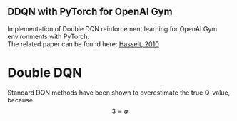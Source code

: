 ## DDQN with PyTorch for OpenAI Gym
Implementation of Double DQN reinforcement learning for OpenAI Gym environments with PyTorch.  
The related paper can be found here: [Hasselt, 2010](https://papers.nips.cc/paper/3964-double-q-learning)

# Double DQN
Standard DQN methods have been shown to overestimate the true Q-value, because $$3 = a$$

